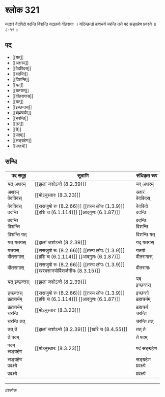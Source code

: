 # श्लोक 321

यदक्षरं वेदविदो वदन्ति
विशन्ति यद्यतयो वीतरागाः ।
यदिच्छन्तो ब्रह्मचर्यं चरन्ति
तत्ते पदं सङ्ग्रहेण प्रवक्ष्ये ॥ ८-११॥


## पद 

- [[यत्]]
- [[अक्षरम्]]
- [[वेदविदस्]]
- [[वदन्ति]]
- [[विशन्ति]]
- [[यत्]]
- [[यतयस्]]
- [[वीतरागास्]]
- [[यत्]]
- [[इच्छन्तस्]]
- [[ब्रह्मचर्यम्]]
- [[चरन्ति]]
- [[तत्]]
- [[ते]]
- [[पदम्]]
- [[सङ्ग्रहेण]]
- [[प्रवक्ष्ये]]

## सन्धि

| पद समूह | सूत्राणि | संधिकृत रूप |
| ----- | ----- | ----- |
| यत् अक्षरम् |  [[झलां जशोऽन्ते (8.2.39)]] | यद् अक्षरम् |
| अक्षरम् वेदविदस् |  [[मोऽनुस्वारः (8.3.23)]] | अक्षरं वेदविदस् |
| वेदविदस् वदन्ति |  [[ससजुषो रुः (8.2.66)]] [[तस्य लोपः (1.3.9)]] [[हशि च (6.1.114)]] [[आद्गुणः (6.1.87)]] | वेदविदो वदन्ति |
| वदन्ति विशन्ति |  | वदन्ति विशन्ति |
| विशन्ति यत् |  | विशन्ति यत् |
| यत् यतयस् |  [[झलां जशोऽन्ते (8.2.39)]] | यद् यतयस् |
| यतयस् वीतरागास् |  [[ससजुषो रुः (8.2.66)]] [[तस्य लोपः (1.3.9)]] [[हशि च (6.1.114)]] [[आद्गुणः (6.1.87)]] | यतयो वीतरागास् |
| वीतरागास् |  [[ससजुषो रुः (8.2.66)]] [[तस्य लोपः (1.3.9)]] [[खरवसानयोर्विसर्जनीयः (8.3.15)]] | वीतरागाः |
| यत् इच्छन्तस् |  [[झलां जशोऽन्ते (8.2.39)]] | यद् इच्छन्तस् |
| इच्छन्तस् ब्रह्मचर्यम् |  [[ससजुषो रुः (8.2.66)]] [[तस्य लोपः (1.3.9)]] [[हशि च (6.1.114)]] [[आद्गुणः (6.1.87)]] | इच्छन्तो ब्रह्मचर्यम् |
| ब्रह्मचर्यम् चरन्ति |  [[मोऽनुस्वारः (8.3.23)]] | ब्रह्मचर्यं चरन्ति |
| चरन्ति तत् |  | चरन्ति तत् |
| तत् ते |  [[झलां जशोऽन्ते (8.2.39)]] [[खरि च (8.4.55)]] | तत् ते |
| ते पदम् |  | ते पदम् |
| पदम् सङ्ग्रहेण |  [[मोऽनुस्वारः (8.3.23)]] | पदं सङ्ग्रहेण |
| सङ्ग्रहेण प्रवक्ष्ये |  | सङ्ग्रहेण प्रवक्ष्ये |
| प्रवक्ष्ये |  | प्रवक्ष्ये |


---

#श्लोक
